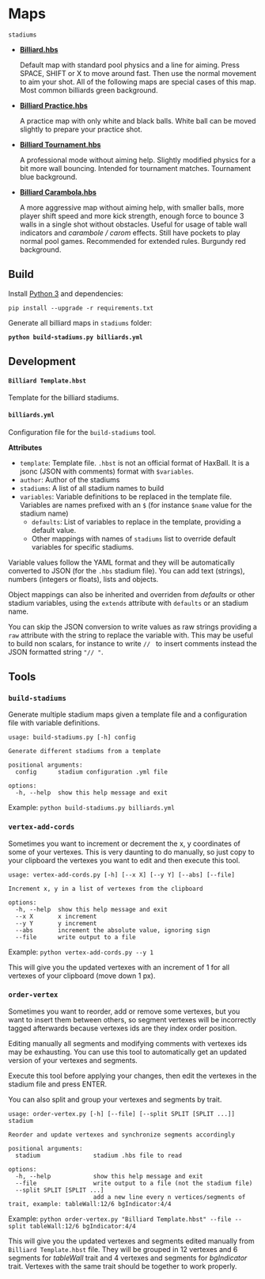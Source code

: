 # Maps

`stadiums`

- [**Billiard.hbs**](./stadiums/Billiards.hbs)
  
  Default map with standard pool physics and a line for aiming. Press SPACE, SHIFT or X to move around fast. Then use the normal movement to aim your shot. All of the following maps are special cases of this map. Most common billiards green background.

- [**Billiard Practice.hbs**](<./stadiums/Billiard Practice.hbs>)
  
  A practice map with only white and black balls. White ball can be moved slightly to prepare your practice shot.

- [**Billiard Tournament.hbs**](<./stadiums/Billiard Tournament.hbs>)
  
  A professional mode without aiming help. Slightly modified physics for a bit more wall bouncing. Intended for tournament matches. Tournament blue background.

- [**Billiard Carambola.hbs**](<./stadiums/Billiard Carambola.hbs>)
  
  A more aggressive map without aiming help, with smaller balls, more player shift speed and more kick strength, enough force to bounce 3 walls in a single shot without obstacles. Useful for usage of table wall indicators and _carambole / carom_ effects. Still have pockets to play normal pool games. Recommended for extended rules. Burgundy red background.

## Build

Install [Python 3](https://www.python.org/downloads/) and dependencies:

`pip install --upgrade -r requirements.txt`

Generate all billiard maps in `stadiums` folder:

**`python build-stadiums.py billiards.yml`**

## Development

#### **`Billiard Template.hbst`**

Template for the billiard stadiums.

#### **`billiards.yml`**

Configuration file for the `build-stadiums` tool.

**Attributes**

- `template`: Template file. `.hbst` is not an official format of HaxBall. It is a jsonc (JSON with comments) format with `$variables`.
- `author`: Author of the stadiums
- `stadiums`: A list of all stadium names to build
- `variables`: Variable definitions to be replaced in the template file. Variables are names prefixed with an `$` (for instance `$name` value for the stadium name)
  - `defaults`: List of variables to replace in the template, providing a default value.
  - Other mappings with names of `stadiums` list to override default variables for specific stadiums.

Variable values follow the YAML format and they will be automatically converted to JSON (for the `.hbs` stadium file). You can add text (strings), numbers (integers or floats), lists and objects.

Object mappings can also be inherited and overriden from _defaults_ or other stadium variables, using the `extends` attribute with `defaults` or an stadium name.

You can skip the JSON conversion to write values as raw strings providing a `raw` attribute with the string to replace the variable with. This may be useful to build non scalars, for instance to write `// ` to insert comments instead the JSON formatted string `"// "`.

## Tools

### `build-stadiums`

Generate multiple stadium maps given a template file and a configuration file with variable definitions.

```
usage: build-stadiums.py [-h] config

Generate different stadiums from a template

positional arguments:
  config      stadium configuration .yml file

options:
  -h, --help  show this help message and exit
```

Example: `python build-stadiums.py billiards.yml`

### `vertex-add-cords`

Sometimes you want to increment or decrement the x, y coordinates of some of your vertexes. This is very daunting to do manually, so just copy to your clipboard the vertexes you want to edit and then execute this tool.

```
usage: vertex-add-cords.py [-h] [--x X] [--y Y] [--abs] [--file]

Increment x, y in a list of vertexes from the clipboard

options:
  -h, --help  show this help message and exit
  --x X       x increment
  --y Y       y increment
  --abs       increment the absolute value, ignoring sign
  --file      write output to a file
```

Example: `python vertex-add-cords.py --y 1`

This will give you the updated vertexes with an increment of 1 for all vertexes of your clipboard (move down 1 px).

### `order-vertex`

Sometimes you want to reorder, add or remove some vertexes, but you want to insert them between others, so segment vertexes will be incorrectly tagged afterwards because vertexes ids are they index order position.

Editing manually all segments and modifying comments with vertexes ids may be exhausting. You can use this tool to automatically get an updated version of your vertexes and segments.

Execute this tool before applying your changes, then edit the vertexes in the stadium file and press ENTER.

You can also split and group your vertexes and segments by trait.

```
usage: order-vertex.py [-h] [--file] [--split SPLIT [SPLIT ...]] stadium

Reorder and update vertexes and synchronize segments accordingly

positional arguments:
  stadium               stadium .hbs file to read

options:
  -h, --help            show this help message and exit
  --file                write output to a file (not the stadium file)
  --split SPLIT [SPLIT ...]
                        add a new line every n vertices/segments of trait, example: tableWall:12/6 bgIndicator:4/4
```

Example: `python order-vertex.py "Billiard Template.hbst" --file --split tableWall:12/6 bgIndicator:4/4`

This will give you the updated vertexes and segments edited manually from `Billiard Template.hbst` file. They will be grouped in 12 vertexes and 6 segments for _tableWall_ trait and 4 vertexes and segments for _bgIndicator_ trait. Vertexes with the same trait should be together to work properly.
